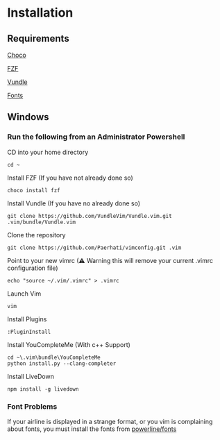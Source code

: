 # Installation

## Requirements

[Choco](https://chocolatey.org/install)

[FZF](https://github.com/junegunn/fzf)

[Vundle](https://github.com/VundleVim/Vundle.vim)

[Fonts](https://github.com/powerline/fonts)

## Windows

### Run the following from an Administrator Powershell

CD into your home directory

    cd ~

Install FZF (If you have not already done so)

    choco install fzf

Install Vundle (If you have no already done so)

    git clone https://github.com/VundleVim/Vundle.vim.git .vim/bundle/Vundle.vim

Clone the repository

    git clone https://github.com/Paerhati/vimconfig.git .vim

Point to your new vimrc
(⚠ Warning this will remove your current .vimrc configuration file)

    echo "source ~/.vim/.vimrc" > .vimrc

Launch  Vim

    vim

Install Plugins

    :PluginInstall

Install YouCompleteMe (With c++ Support)

    cd ~\.vim\bundle\YouCompleteMe
    python install.py --clang-completer

Install LiveDown

    npm install -g livedown

### Font Problems

If your airline is displayed in a strange format, or you vim is complaining about fonts, you must install
the fonts from [powerline/fonts](https://github.com/powerline/fonts)
